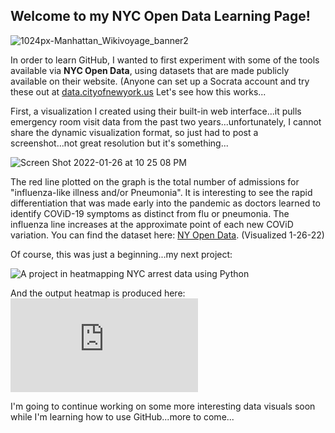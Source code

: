 ## Welcome to my NYC Open Data Learning Page!
![1024px-Manhattan_Wikivoyage_banner2](https://user-images.githubusercontent.com/96954499/151288327-9bc1a2d5-19bc-4812-a561-f7b1846ab5a8.jpg)

In order to learn GitHub, I wanted to first experiment with some of the tools available via **NYC Open Data**, using datasets that are made publicly available on their website. (Anyone can set up a Socrata account and try these out at [data.cityofnewyork.us](https://data.cityofnewyork.us)
Let's see how this works...

First, a visualization I created using their built-in web interface...it pulls emergency room visit data from the past two years...unfortunately, I cannot share the dynamic visualization format, so just had to post a screenshot...not great resolution but it's something...

![Screen Shot 2022-01-26 at 10 25 08 PM](https://user-images.githubusercontent.com/96954499/151286788-87b82f24-8dbd-4fb8-96f0-36c4f6f19668.png)

The red line plotted on the graph is the total number of admissions for "influenza-like illness and/or Pneumonia".  It is interesting to see the rapid differentiation that was made early into the pandemic as doctors learned to identify COViD-19 symptoms as distinct from flu or pneumonia.  The influenza line increases at the approximate point of each new COViD variation.  You can find the dataset here:  [NY Open Data](https://data.cityofnewyork.us/Health/Emergency-Department-Visits-and-Admissions-for-Inf/2nwg-uqyg). (Visualized 1-26-22)

Of course, this was just a beginning...my next project:

![A project in heatmapping NYC arrest data using Python](https://github.com/amelia-ingram/hello-world/blob/gh-pages/Leaflet_map-NYC-web.ipynb)

And the output heatmap is produced here:
![Heatmap of NYC arrest data](https://github.com/amelia-ingram/hello-world/blob/gh-pages/heatmap.html)

I'm going to continue working on some more interesting data visuals soon while I'm learning how to use GitHub...more to come...
